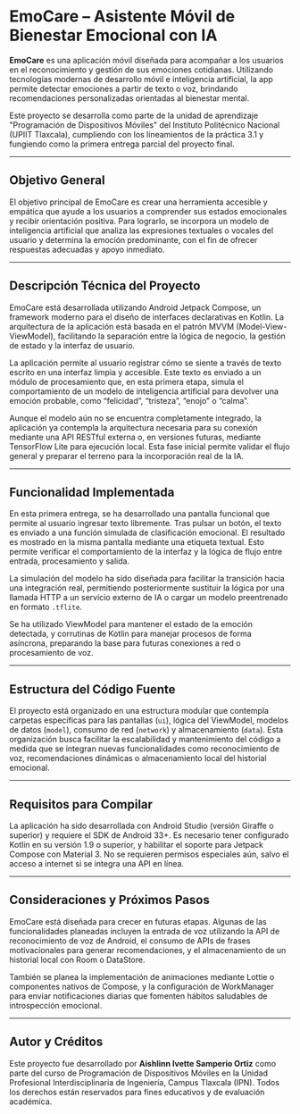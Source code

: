 # EmoCare – Asistente Móvil de Bienestar Emocional con IA

**EmoCare** es una aplicación móvil diseñada para acompañar a los usuarios en el reconocimiento y gestión de sus emociones cotidianas. Utilizando tecnologías modernas de desarrollo móvil e inteligencia artificial, la app permite detectar emociones a partir de texto o voz, brindando recomendaciones personalizadas orientadas al bienestar mental.

Este proyecto se desarrolla como parte de la unidad de aprendizaje "Programación de Dispositivos Móviles" del Instituto Politécnico Nacional (UPIIT Tlaxcala), cumpliendo con los lineamientos de la práctica 3.1 y fungiendo como la primera entrega parcial del proyecto final.

---

## Objetivo General

El objetivo principal de EmoCare es crear una herramienta accesible y empática que ayude a los usuarios a comprender sus estados emocionales y recibir orientación positiva. Para lograrlo, se incorpora un modelo de inteligencia artificial que analiza las expresiones textuales o vocales del usuario y determina la emoción predominante, con el fin de ofrecer respuestas adecuadas y apoyo inmediato.

---

## Descripción Técnica del Proyecto

EmoCare está desarrollada utilizando Android Jetpack Compose, un framework moderno para el diseño de interfaces declarativas en Kotlin. La arquitectura de la aplicación está basada en el patrón MVVM (Model-View-ViewModel), facilitando la separación entre la lógica de negocio, la gestión de estado y la interfaz de usuario.

La aplicación permite al usuario registrar cómo se siente a través de texto escrito en una interfaz limpia y accesible. Este texto es enviado a un módulo de procesamiento que, en esta primera etapa, simula el comportamiento de un modelo de inteligencia artificial para devolver una emoción probable, como “felicidad”, “tristeza”, “enojo” o “calma”.

Aunque el modelo aún no se encuentra completamente integrado, la aplicación ya contempla la arquitectura necesaria para su conexión mediante una API RESTful externa o, en versiones futuras, mediante TensorFlow Lite para ejecución local. Esta fase inicial permite validar el flujo general y preparar el terreno para la incorporación real de la IA.

---

## Funcionalidad Implementada

En esta primera entrega, se ha desarrollado una pantalla funcional que permite al usuario ingresar texto libremente. Tras pulsar un botón, el texto es enviado a una función simulada de clasificación emocional. El resultado es mostrado en la misma pantalla mediante una etiqueta textual. Esto permite verificar el comportamiento de la interfaz y la lógica de flujo entre entrada, procesamiento y salida.

La simulación del modelo ha sido diseñada para facilitar la transición hacia una integración real, permitiendo posteriormente sustituir la lógica por una llamada HTTP a un servicio externo de IA o cargar un modelo preentrenado en formato `.tflite`.

Se ha utilizado ViewModel para mantener el estado de la emoción detectada, y corrutinas de Kotlin para manejar procesos de forma asíncrona, preparando la base para futuras conexiones a red o procesamiento de voz.

---

## Estructura del Código Fuente

El proyecto está organizado en una estructura modular que contempla carpetas específicas para las pantallas (`ui`), lógica del ViewModel, modelos de datos (`model`), consumo de red (`network`) y almacenamiento (`data`). Esta organización busca facilitar la escalabilidad y mantenimiento del código a medida que se integran nuevas funcionalidades como reconocimiento de voz, recomendaciones dinámicas o almacenamiento local del historial emocional.

---

## Requisitos para Compilar

La aplicación ha sido desarrollada con Android Studio (versión Giraffe o superior) y requiere el SDK de Android 33+. Es necesario tener configurado Kotlin en su versión 1.9 o superior, y habilitar el soporte para Jetpack Compose con Material 3. No se requieren permisos especiales aún, salvo el acceso a internet si se integra una API en línea.

---

## Consideraciones y Próximos Pasos

EmoCare está diseñada para crecer en futuras etapas. Algunas de las funcionalidades planeadas incluyen la entrada de voz utilizando la API de reconocimiento de voz de Android, el consumo de APIs de frases motivacionales para generar recomendaciones, y el almacenamiento de un historial local con Room o DataStore.

También se planea la implementación de animaciones mediante Lottie o componentes nativos de Compose, y la configuración de WorkManager para enviar notificaciones diarias que fomenten hábitos saludables de introspección emocional.

---

## Autor y Créditos

Este proyecto fue desarrollado por **Aishlinn Ivette Samperio Ortiz** como parte del curso de Programación de Dispositivos Móviles en la Unidad Profesional Interdisciplinaria de Ingeniería, Campus Tlaxcala (IPN). Todos los derechos están reservados para fines educativos y de evaluación académica.


